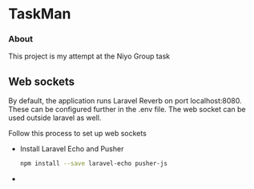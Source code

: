 # TaskMan

### About
This project is my attempt at the Niyo Group task


## Web sockets
By default, the application runs Laravel Reverb on port localhost:8080. These can be configured further in the .env file. The web socket can be used outside laravel as well.

Follow this process to set up web sockets
* Install Laravel Echo and Pusher
    ```bash
  npm install --save laravel-echo pusher-js
    ```
* 
